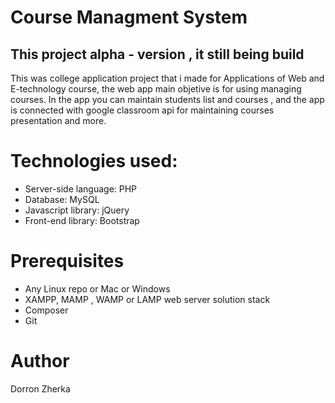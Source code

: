 # Course Managment System
## This project alpha - version , it still being build

This was college application project that i made for Applications of Web and E-technology course, the web app main objetive is for using managing courses. In the app you can maintain students list and courses , and the app is connected with google classroom api for maintaining courses presentation and more.

# Technologies used:

- Server-side language: PHP
- Database: MySQL
- Javascript library: jQuery
- Front-end library: Bootstrap

# Prerequisites

- Any Linux repo or Mac or Windows
- XAMPP, MAMP , WAMP or LAMP web server solution stack
- Composer
- Git

# Author

Dorron Zherka
